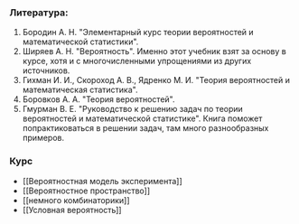 ### Литература:
1. Бородин А. Н. "Элементарный курс теории вероятностей и математической статистики".  
2. Ширяев А. Н. "Вероятность". Именно этот учебник взят за основу в курсе, хотя и с многочисленными упрощениями из других источников.  
3. Гихман И. И., Скороход А. В., Ядренко М. И. "Теория вероятностей и математическая статистика".  
4. Боровков А. А. "Теория вероятностей".  
5. Гмурман В. Е. "Руководство к решению задач по теории вероятностей и математической статистике". Книга поможет попрактиковаться в решении задач, там много разнообразных примеров.

### Курс
- [[Вероятностная модель эксперимента]]
- [[Вероятностное пространство]]
- [[немного комбинаторики]]
- [[Условная вероятность]]
